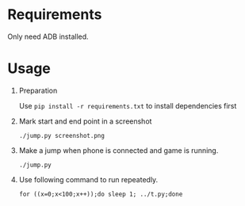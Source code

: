 # Requirements
Only need ADB installed.

# Usage

1. Preparation

    Use ``pip install -r requirements.txt`` to install dependencies first

2. Mark start and end point in a screenshot

    ```
    ./jump.py screenshot.png
    ```

3. Make a jump when phone is connected and game is running.
    ```
    ./jump.py
    ```

4. Use following command to run repeatedly.
    ```
    for ((x=0;x<100;x++));do sleep 1; ../t.py;done
    ```